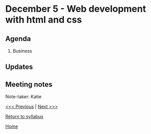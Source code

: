 # December 5 - Web development with html and css

## Agenda
1. Business

## Updates

## Meeting notes
Note-taker: Katie

[<<< Previous](/sessions/11-21-disciplines.md) | [Next >>>]()

[Return to syllabus](/syllabus.md)

[Home](/README.md)
